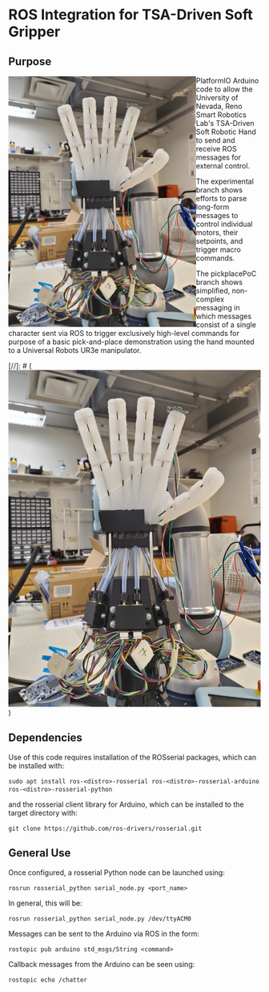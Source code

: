 # ROS Integration for TSA-Driven Soft Gripper

## Purpose
<img height="500" alt="Universal Robots A/S" src="/include/SoftGripper.jpg" align="left">

PlatformIO Arduino code to allow the University of Nevada, Reno Smart Robotics Lab's TSA-Driven Soft Robotic Hand to send and receive ROS messages for external control. 

The experimental branch shows efforts to parse long-form messages to control individual motors, their setpoints, and trigger macro commands. 

The pickplacePoC branch shows simplified, non-complex messaging in which messages consist of a single character sent via ROS to trigger exclusively high-level commands for purpose of a basic pick-and-place demonstration using the hand mounted to a Universal Robots UR3e manipulator.

[//]: # (![image of hand mounted to ur3e manipulator](/include/SoftGripper.jpg "Soft Gripper"))

## Dependencies
Use of this code requires installation of the ROSserial packages, which can be installed with:
```console
sudo apt install ros-<distro>-rosserial ros-<distro>-rosserial-arduino ros-<distro>-rosserial-python
```
and the rosserial client library for Arduino, which can be installed to the target directory with:
```console
git clone https://github.com/ros-drivers/rosserial.git
```
## General Use
Once configured, a rosserial Python node can be launched using:
```console
rosrun rosserial_python serial_node.py <port_name>
```
In general, this will be:
```console
rosrun rosserial_python serial_node.py /dev/ttyACM0
```
Messages can be sent to the Arduino via ROS in the form:
```console
rostopic pub arduino std_msgs/String <command>
```
Callback messages from the Arduino can be seen using:
```console
rostopic echo /chatter
```
